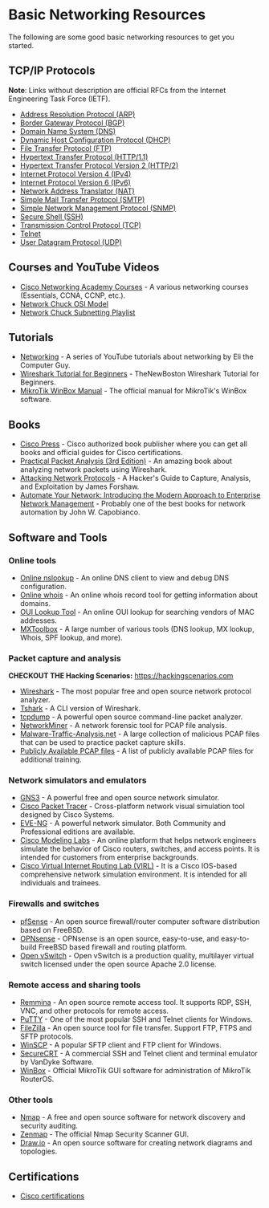 # Basic Networking Resources

The following are some good basic networking resources to get you started.


## TCP/IP Protocols

**Note**: Links without description are official RFCs from the Internet Engineering Task Force (IETF).

* [Address Resolution Protocol (ARP)](https://datatracker.ietf.org/doc/rfc826/)
* [Border Gateway Protocol (BGP)](https://datatracker.ietf.org/doc/rfc4271/)
* [Domain Name System (DNS)](https://datatracker.ietf.org/doc/rfc1035/)
* [Dynamic Host Configuration Protocol (DHCP)](https://datatracker.ietf.org/doc/rfc2131/)
* [File Transfer Protocol (FTP)](https://datatracker.ietf.org/doc/rfc959/)
* [Hypertext Transfer Protocol (HTTP/1.1)](https://datatracker.ietf.org/doc/rfc2616/)
* [Hypertext Transfer Protocol Version 2 (HTTP/2)](https://datatracker.ietf.org/doc/rfc7540/)
* [Internet Protocol Version 4 (IPv4)](https://tools.ietf.org/html/rfc791/)
* [Internet Protocol Version 6 (IPv6)](https://datatracker.ietf.org/doc/rfc2460/)
* [Network Address Translator (NAT)](https://datatracker.ietf.org/doc/rfc1631/)
* [Simple Mail Transfer Protocol (SMTP)](https://datatracker.ietf.org/doc/rfc5321/)
* [Simple Network Management Protocol (SNMP)](https://datatracker.ietf.org/doc/rfc1157/)
* [Secure Shell (SSH)](https://datatracker.ietf.org/doc/rfc4251/)
* [Transmission Control Protocol (TCP)](https://datatracker.ietf.org/doc/rfc793/)
* [Telnet](https://datatracker.ietf.org/doc/rfc854/)
* [User Datagram Protocol (UDP)](https://datatracker.ietf.org/doc/rfc768/)

## Courses and YouTube Videos

* [Cisco Networking Academy Courses](https://www.netacad.com/courses/networking) - A various networking courses (Essentials, CCNA, CCNP, etc.).
* [Network Chuck OSI Model](https://www.youtube.com/watch?v=oIRkXulqJA4)
* [Network Chuck Subnetting Playlist](https://www.youtube.com/watch?v=5WfiTHiU4x8&list=PLIhvC56v63IKrRHh3gvZZBAGvsvOhwrRF)


## Tutorials

* [Networking](https://www.youtube.com/watch?v=rL8RSFQG8do&list=PLF360ED1082F6F2A5) - A series of YouTube tutorials about networking by Eli the Computer Guy.
* [Wireshark Tutorial for Beginners](https://www.youtube.com/watch?v=flDzURAm8wQ&list=PL6gx4Cwl9DGBI2ZFuyZOl5Q7sptR7PwYN) - TheNewBoston Wireshark Tutorial for Beginners.
* [MikroTik WinBox Manual](https://wiki.mikrotik.com/wiki/Manual:Winbox) - The official manual for MikroTik's WinBox software.

## Books
* [Cisco Press](https://www.ciscopress.com/) - Cisco authorized book publisher where you can get all books and official guides for Cisco certifications.
* [Practical Packet Analysis (3rd Edition)](https://nostarch.com/packetanalysis3) - An amazing book about analyzing network packets using Wireshark.
* [Attacking Network Protocols](https://nostarch.com/networkprotocols) - A Hacker's Guide to Capture, Analysis, and Exploitation
by James Forshaw.
* [Automate Your Network: Introducing the Modern Approach to Enterprise Network Management](https://www.amazon.com/Automate-Your-Network-Introducing-Enterprise/dp/1799237885) - Probably one of the best books for network automation by John W. Capobianco.

## Software and Tools

### Online tools

* [Online nslookup](https://www.nslookup.io) - An online DNS client to view and debug DNS configuration.
* [Online whois](https://whois.domaintools.com/) - An online whois record tool for getting information about domains.
* [OUI Lookup Tool](https://www.wireshark.org/tools/oui-lookup.html) - An online OUI lookup for searching vendors of MAC addresses.
* [MXToolbox](https://mxtoolbox.com/) - A large number of various tools (DNS lookup, MX lookup, Whois, SPF lookup, and more).

### Packet capture and analysis

**CHECKOUT THE Hacking Scenarios:** https://hackingscenarios.com

* [Wireshark](https://www.wireshark.org/) - The most popular free and open source network protocol analyzer.
* [Tshark](https://tshark.dev/) - A CLI version of Wireshark.
* [tcpdump](http://www.tcpdump.org/) - A powerful open source command-line packet analyzer.
* [NetworkMiner](https://www.netresec.com/?page=NetworkMiner) - A network forensic tool for PCAP file analysis.
* [Malware-Traffic-Analysis.net](https://malware-traffic-analysis.net/) - A large collection of malicious PCAP files that can be used to practice packet capture skills.
* [Publicly Available PCAP files](https://www.netresec.com/?page=PcapFiles) - A list of publicly available PCAP files for additional training.

### Network simulators and emulators

* [GNS3](https://gns3.com/) - A powerful free and open source network simulator.
* [Cisco Packet Tracer](https://www.netacad.com/courses/packet-tracer) - Cross-platform network visual simulation tool designed by Cisco Systems.
* [EVE-NG](https://www.eve-ng.net/) - A powerful network simulator. Both Community and Professional editions are available.
* [Cisco Modeling Labs](https://www.cisco.com/c/en/us/products/cloud-systems-management/modeling-labs/index.html) - An online platform that helps network engineers simulate the behavior of Cisco routers, switches, and access points. It is intended for customers from enterprise backgrounds.
* [Cisco Virtual Internet Routing Lab (VIRL)](https://learningnetwork.cisco.com/s/virl) - It is a Cisco IOS-based comprehensive network simulation environment. It is intended for all individuals and trainees.

### Firewalls and switches

* [pfSense](https://www.pfsense.org/) - An open source firewall/router computer software distribution based on FreeBSD.
* [OPNsense](https://opnsense.org/) - OPNsense is an open source, easy-to-use, and easy-to-build FreeBSD based firewall and routing platform.
* [Open vSwitch](https://www.openvswitch.org/) - Open vSwitch is a production quality, multilayer virtual switch licensed under the open source Apache 2.0 license.

### Remote access and sharing tools

* [Remmina](https://remmina.org/) - An open source remote access tool. It supports RDP, SSH, VNC, and other protocols for remote access.
* [PuTTY](https://putty.software/) - One of the most popular SSH and Telnet clients for Windows.
* [FileZilla](https://filezilla-project.org/) - An open source tool for file transfer. Support FTP, FTPS and SFTP protocols.
* [WinSCP](https://winscp.net/eng/index.php) - A popular SFTP client and FTP client for Windows.
* [SecureCRT](https://www.vandyke.com/products/securecrt/) - A commercial SSH and Telnet client and terminal emulator by VanDyke Software.
* [WinBox](https://mikrotik.com/download) - Official MikroTik GUI software for administration of MikroTik RouterOS.

### Other tools

* [Nmap](https://nmap.org/) - A free and open source software for network discovery and security auditing.
* [Zenmap](https://nmap.org/zenmap/) - The official Nmap Security Scanner GUI.
* [Draw.io](https://github.com/jgraph/drawio-desktop) - An open source software for creating network diagrams and topologies.

## Certifications

* [Cisco certifications](https://www.cisco.com/c/en/us/training-events/training-certifications/certifications.html)
